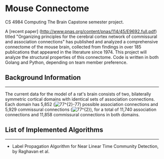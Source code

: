 # Mouse Connectome
CS 4984 Computing The Brain Capstone semester project. 

A [recent paper] (http://www.pnas.org/content/pnas/114/45/E9692.full.pdf) titled "Organizing principles for the cerebral cortex network of commissural and association connections" has published and analyzed a comprehensive connectome of the mouse brain, collected from findings in over 185 publications that appeared in the literature since 1974. This project will analyze the structural properties of this connectome.
Code is written in both Golang and Python, depending on team member preference.

## Background Information
----
The current data for the model of a rat's brain consists of two, bilaterally symmetric cortical domains with identical sets of association connections. Each domain has 5,852 (<img src="https://latex.codecogs.com/gif.latex?77^{2}-77" title="77^{2}-77" />) possible association connections and 5,929 commissural connections (<img src="https://latex.codecogs.com/gif.latex?77^{2}" title="77^{2}" />), for a total of 11,740 association connections and 11,858 commissural connections in both domains.

## List of Implemented Algorithms
----
* Label Propagation Algorithm for Near Linear Time Community Detection, by Raghavan et al.
